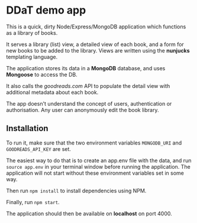 DDaT demo app
=========================

This is a quick, dirty Node/Express/MongoDB application which functions as a library of books.

It serves a library (list) view, a detailed view of each book, and a form for new books to be added to the library. Views are written using the **nunjucks** templating language.

The application stores its data in a **MongoDB** database, and uses **Mongoose** to access the DB.

It also calls the *goodreads.com* API to populate the detail view with additional metadata about each book.

The app doesn't understand the concept of users, authentication or authorisation. Any user can anonymously edit the book library.

Installation
-----------

To run it, make sure that the two environment variables ```MONGODB_URI``` and ```GOODREADS_API_KEY``` are set.

The easiest way to do that is to create an app.env file with the data, and run ```source app.env``` in your terminal window before running the application. The application will not start without these environment variables set in some way.

Then run ```npm install``` to install dependencies using NPM.

Finally, run ```npm start```.

The application should then be available on **localhost** on port 4000.
